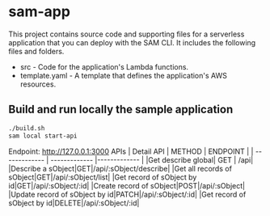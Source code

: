 # sam-app

This project contains source code and supporting files for a serverless application that you can deploy with the SAM CLI. It includes the following files and folders.

- src - Code for the application's Lambda functions.
- template.yaml - A template that defines the application's AWS resources.

## Build and run locally the sample application

```bash
./build.sh
sam local start-api
```
Endpoint: http://127.0.0.1:3000
APIs
| Detail API    | METHOD        | ENDPOINT |
| ------------- | ------------- |------------- |
|Get describe global| GET | /api|
|Describe a sObject|GET|/api/:sObject/describe|
|Get all records of sObject|GET|/api/:sObject/list|
|Get record of sObject by id|GET|/api/:sObject/:id|
|Create record of sObject|POST|/api/:sObject|
|Update record of sObject by id|PATCH|/api/:sObject/:id|
|Get record of sObject by id|DELETE|/api/:sObject/:id|
